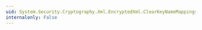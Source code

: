 ```yaml
---
uid: System.Security.Cryptography.Xml.EncryptedXml.ClearKeyNameMappings
internalonly: False
---
```


